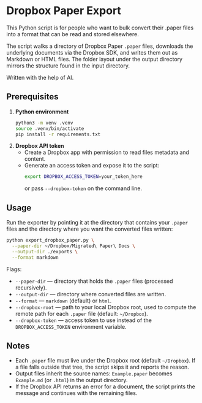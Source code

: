 # Dropbox Paper Export

This Python script is for people who want to bulk convert their .paper files
into a format that can be read and stored elsewhere.

The script walks a directory of Dropbox Paper `.paper` files, downloads the
underlying documents via the Dropbox SDK, and writes them out as Markdown or
HTML files. The folder layout under the output directory mirrors the structure
found in the input directory.

Written with the help of AI.

## Prerequisites

1. **Python environment**
   ```bash
   python3 -m venv .venv
   source .venv/bin/activate
   pip install -r requirements.txt
   ```
2. **Dropbox API token**
   - Create a Dropbox app with permission to read files metadata and content.
   - Generate an access token and expose it to the script:
     ```bash
     export DROPBOX_ACCESS_TOKEN=your_token_here
     ```
     or pass `--dropbox-token` on the command line.

## Usage

Run the exporter by pointing it at the directory that contains your `.paper`
files and the directory where you want the converted files written:

```bash
python export_dropbox_paper.py \
  --paper-dir ~/Dropbox/Migrated\ Paper\ Docs \
  --output-dir ./exports \
  --format markdown
```

Flags:

- `--paper-dir` — directory that holds the `.paper` files (processed recursively).
- `--output-dir` — directory where converted files are written.
- `--format` — `markdown` (default) or `html`.
- `--dropbox-root` — path to your local Dropbox root, used to compute the remote
  path for each `.paper` file (default: `~/Dropbox`).
- `--dropbox-token` — access token to use instead of the `DROPBOX_ACCESS_TOKEN`
  environment variable.

## Notes

- Each `.paper` file must live under the Dropbox root (default `~/Dropbox`). If a
  file falls outside that tree, the script skips it and reports the reason.
- Output files inherit the source names: `Example.paper` becomes `Example.md`
  (or `.html`) in the output directory.
- If the Dropbox API returns an error for a document, the script prints the
  message and continues with the remaining files.
